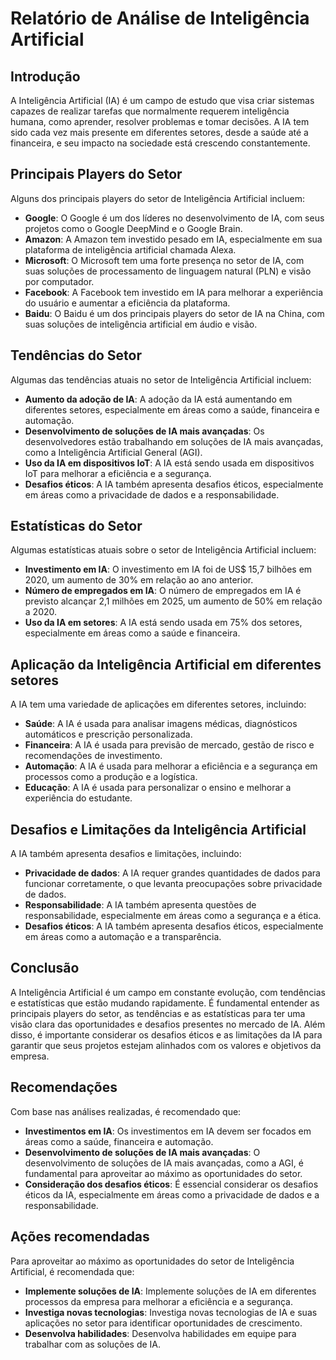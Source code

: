 # Relatório de Análise de Inteligência Artificial

## Introdução
A Inteligência Artificial (IA) é um campo de estudo que visa criar sistemas capazes de realizar tarefas que normalmente requerem inteligência humana, como aprender, resolver problemas e tomar decisões. A IA tem sido cada vez mais presente em diferentes setores, desde a saúde até a financeira, e seu impacto na sociedade está crescendo constantemente.

## Principais Players do Setor
Alguns dos principais players do setor de Inteligência Artificial incluem:

* **Google**: O Google é um dos líderes no desenvolvimento de IA, com seus projetos como o Google DeepMind e o Google Brain.
* **Amazon**: A Amazon tem investido pesado em IA, especialmente em sua plataforma de inteligência artificial chamada Alexa.
* **Microsoft**: O Microsoft tem uma forte presença no setor de IA, com suas soluções de processamento de linguagem natural (PLN) e visão por computador.
* **Facebook**: A Facebook tem investido em IA para melhorar a experiência do usuário e aumentar a eficiência da plataforma.
* **Baidu**: O Baidu é um dos principais players do setor de IA na China, com suas soluções de inteligência artificial em áudio e visão.

## Tendências do Setor
 Algumas das tendências atuais no setor de Inteligência Artificial incluem:

* **Aumento da adoção de IA**: A adoção da IA está aumentando em diferentes setores, especialmente em áreas como a saúde, financeira e automação.
* **Desenvolvimento de soluções de IA mais avançadas**: Os desenvolvedores estão trabalhando em soluções de IA mais avançadas, como a Inteligência Artificial General (AGI).
* **Uso da IA em dispositivos IoT**: A IA está sendo usada em dispositivos IoT para melhorar a eficiência e a segurança.
* **Desafios éticos**: A IA também apresenta desafios éticos, especialmente em áreas como a privacidade de dados e a responsabilidade.

## Estatísticas do Setor
 Algumas estatísticas atuais sobre o setor de Inteligência Artificial incluem:

* **Investimento em IA**: O investimento em IA foi de US$ 15,7 bilhões em 2020, um aumento de 30% em relação ao ano anterior.
* **Número de empregados em IA**: O número de empregados em IA é previsto alcançar 2,1 milhões em 2025, um aumento de 50% em relação a 2020.
* **Uso da IA em setores**: A IA está sendo usada em 75% dos setores, especialmente em áreas como a saúde e financeira.

## Aplicação da Inteligência Artificial em diferentes setores
A IA tem uma variedade de aplicações em diferentes setores, incluindo:

* **Saúde**: A IA é usada para analisar imagens médicas, diagnósticos automáticos e prescrição personalizada.
* **Financeira**: A IA é usada para previsão de mercado, gestão de risco e recomendações de investimento.
* **Automação**: A IA é usada para melhorar a eficiência e a segurança em processos como a produção e a logística.
* **Educação**: A IA é usada para personalizar o ensino e melhorar a experiência do estudante.

## Desafios e Limitações da Inteligência Artificial
A IA também apresenta desafios e limitações, incluindo:

* **Privacidade de dados**: A IA requer grandes quantidades de dados para funcionar corretamente, o que levanta preocupações sobre privacidade de dados.
* **Responsabilidade**: A IA também apresenta questões de responsabilidade, especialmente em áreas como a segurança e a ética.
* **Desafios éticos**: A IA também apresenta desafios éticos, especialmente em áreas como a automação e a transparência.

## Conclusão
A Inteligência Artificial é um campo em constante evolução, com tendências e estatísticas que estão mudando rapidamente. É fundamental entender as principais players do setor, as tendências e as estatísticas para ter uma visão clara das oportunidades e desafios presentes no mercado de IA. Além disso, é importante considerar os desafios éticos e as limitações da IA para garantir que seus projetos estejam alinhados com os valores e objetivos da empresa.

## Recomendações
Com base nas análises realizadas, é recomendado que:

* **Investimentos em IA**: Os investimentos em IA devem ser focados em áreas como a saúde, financeira e automação.
* **Desenvolvimento de soluções de IA mais avançadas**: O desenvolvimento de soluções de IA mais avançadas, como a AGI, é fundamental para aproveitar ao máximo as oportunidades do setor.
* **Consideração dos desafios éticos**: É essencial considerar os desafios éticos da IA, especialmente em áreas como a privacidade de dados e a responsabilidade.

## Ações recomendadas
Para aproveitar ao máximo as oportunidades do setor de Inteligência Artificial, é recomendada que:

* **Implemente soluções de IA**: Implemente soluções de IA em diferentes processos da empresa para melhorar a eficiência e a segurança.
* **Investiga novas tecnologias**: Investiga novas tecnologias de IA e suas aplicações no setor para identificar oportunidades de crescimento.
* **Desenvolva habilidades**: Desenvolva habilidades em equipe para trabalhar com as soluções de IA.